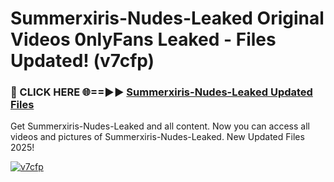 # Summerxiris-Nudes-Leaked Original Videos 0nlyFans Leaked - Files Updated! (v7cfp)

<h3>🔴 CLICK HERE 🌐==►► <a href="https://tinyurl.com/5h6xmrr3" rel="nofollow">Summerxiris-Nudes-Leaked Updated Files</a></h3>

Get Summerxiris-Nudes-Leaked and all content. Now you can access all videos and pictures of Summerxiris-Nudes-Leaked. New Updated Files 2025!

[![v7cfp](https://i.imgur.com/KVD873Z.gif)](https://tinyurl.com/5h6xmrr3)
